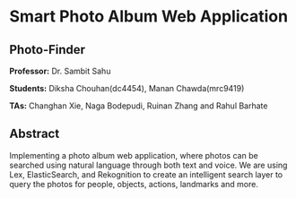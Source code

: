 # Smart Photo Album Web Application

## Photo-Finder





**Professor:** Dr. Sambit Sahu

**Students:** Diksha Chouhan(dc4454), Manan Chawda(mrc9419)

**TAs:** Changhan Xie, Naga Bodepudi, Ruinan Zhang and Rahul Barhate




## Abstract

Implementing a photo album web application, where photos can be searched using natural language
through both text and voice. We are using Lex, ElasticSearch, and
Rekognition to create an intelligent search layer to query the photos for people,
objects, actions, landmarks and more.
